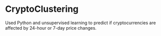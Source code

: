 # CryptoClustering
Used Python and unsupervised learning to predict if cryptocurrencies are affected by 24-hour or 7-day price changes.
